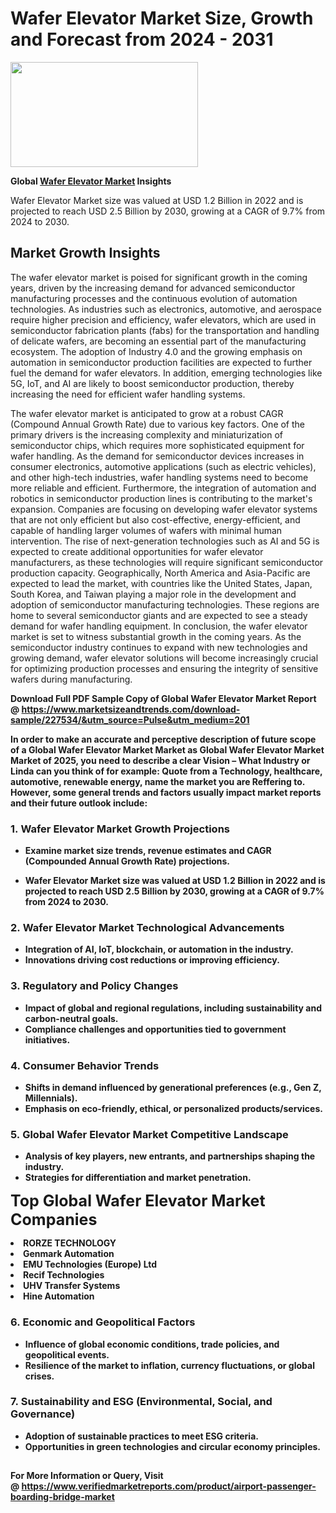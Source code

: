 <H1>Wafer Elevator Market Size, Growth and Forecast from 2024 - 2031</H1><img class="aligncenter size-medium wp-image-584254" src="https://thirdeyenews.in/wp-content/uploads/2024/09/Global-Market-Research-300x168.jpeg" alt="" width="300" height="168" /><p><strong>Global&nbsp;<a href="https://www.marketsizeandtrends.com/download-sample/227534/&amp;utm_source=Pulse&amp;utm_medium=201">Wafer Elevator Market</a> Insights</strong></p><p>Wafer Elevator Market size was valued at USD 1.2 Billion in 2022 and is projected to reach USD 2.5 Billion by 2030, growing at a CAGR of 9.7% from 2024 to 2030.</p><p><h2>Market Growth Insights</h2> <p>The wafer elevator market is poised for significant growth in the coming years, driven by the increasing demand for advanced semiconductor manufacturing processes and the continuous evolution of automation technologies. As industries such as electronics, automotive, and aerospace require higher precision and efficiency, wafer elevators, which are used in semiconductor fabrication plants (fabs) for the transportation and handling of delicate wafers, are becoming an essential part of the manufacturing ecosystem. The adoption of Industry 4.0 and the growing emphasis on automation in semiconductor production facilities are expected to further fuel the demand for wafer elevators. In addition, emerging technologies like 5G, IoT, and AI are likely to boost semiconductor production, thereby increasing the need for efficient wafer handling systems.</p> <p><strong></strong></p> <p>The wafer elevator market is anticipated to grow at a robust CAGR (Compound Annual Growth Rate) due to various key factors. One of the primary drivers is the increasing complexity and miniaturization of semiconductor chips, which requires more sophisticated equipment for wafer handling. As the demand for semiconductor devices increases in consumer electronics, automotive applications (such as electric vehicles), and other high-tech industries, wafer handling systems need to become more reliable and efficient. Furthermore, the integration of automation and robotics in semiconductor production lines is contributing to the market's expansion. Companies are focusing on developing wafer elevator systems that are not only efficient but also cost-effective, energy-efficient, and capable of handling larger volumes of wafers with minimal human intervention. The rise of next-generation technologies such as AI and 5G is expected to create additional opportunities for wafer elevator manufacturers, as these technologies will require significant semiconductor production capacity. Geographically, North America and Asia-Pacific are expected to lead the market, with countries like the United States, Japan, South Korea, and Taiwan playing a major role in the development and adoption of semiconductor manufacturing technologies. These regions are home to several semiconductor giants and are expected to see a steady demand for wafer handling equipment. In conclusion, the wafer elevator market is set to witness substantial growth in the coming years. As the semiconductor industry continues to expand with new technologies and growing demand, wafer elevator solutions will become increasingly crucial for optimizing production processes and ensuring the integrity of sensitive wafers during manufacturing. <p><strong></p><p><span class=""><strong>Download Full PDF Sample Copy of Global Wafer Elevator Market Report</strong> @ <a href="https://www.marketsizeandtrends.com/download-sample/227534/&amp;utm_source=Pulse&amp;utm_medium=201" target="_blank">https://www.marketsizeandtrends.com/download-sample/227534/&amp;utm_source=Pulse&amp;utm_medium=201</a></span></p><p>In order to make an accurate and perceptive description of future scope of a Global&nbsp;Wafer Elevator Market Market as Global&nbsp;Wafer Elevator Market Market of 2025, you need to describe a clear Vision &ndash; What Industry or Linda can you think of for example: Quote from a Technology, healthcare, automotive, renewable energy, name the market you are Reffering to. However, some general trends and factors usually impact market reports and their future outlook include:</p><h3>1.&nbsp;<strong>Wafer Elevator Market Growth Projections</strong></h3><ul><li>Examine market size trends, revenue estimates and CAGR (Compounded Annual Growth Rate) projections.</li><li><p>Wafer Elevator Market size was valued at USD 1.2 Billion in 2022 and is projected to reach USD 2.5 Billion by 2030, growing at a CAGR of 9.7% from 2024 to 2030.</p></li></ul><h3>2.&nbsp;<strong>Wafer Elevator Market Technological Advancements</strong></h3><ul><li>Integration of AI, IoT, blockchain, or automation in the industry.</li><li>Innovations driving cost reductions or improving efficiency.</li></ul><h3>3.&nbsp;<strong>Regulatory and Policy Changes</strong></h3><ul><li>Impact of global and regional regulations, including sustainability and carbon-neutral goals.</li><li>Compliance challenges and opportunities tied to government initiatives.</li></ul><h3>4.&nbsp;<strong>Consumer Behavior Trends</strong></h3><ul><li>Shifts in demand influenced by generational preferences (e.g., Gen Z, Millennials).</li><li>Emphasis on eco-friendly, ethical, or personalized products/services.</li></ul><h3>5.&nbsp;<strong>Global Wafer Elevator Market Competitive Landscape</strong></h3><ul><li>Analysis of key players, new entrants, and partnerships shaping the industry.</li><li>Strategies for differentiation and market penetration.</li></ul><p data-pm-slice="1 1 []"><span style="color: inherit; font-family: inherit; font-size: 25px;">Top Global Wafer Elevator Market Companies</span></p><div class="" data-test-id=""><p><li>RORZE TECHNOLOGY</li><li> Genmark Automation</li><li> EMU Technologies (Europe) Ltd</li><li> Recif Technologies</li><li> UHV Transfer Systems</li><li> Hine Automation</li></p></div><h3>6.&nbsp;<strong>Economic and Geopolitical Factors</strong></h3><ul><li>Influence of global economic conditions, trade policies, and geopolitical events.</li><li>Resilience of the market to inflation, currency fluctuations, or global crises.</li></ul><h3>7.&nbsp;<strong>Sustainability and ESG (Environmental, Social, and Governance)</strong></h3><ul><li>Adoption of sustainable practices to meet ESG criteria.</li><li>Opportunities in green technologies and circular economy principles.</li></ul><h2><strong style="font-size: 14px;">For More Information or Query, Visit @&nbsp;</strong><a style="background-color: #ffffff; font-size: 14px;" href="https://www.marketsizeandtrends.com/report/wafer-elevator-market/" target="_blank">https://www.verifiedmarketreports.com/product/airport-passenger-boarding-bridge-market</a></h2>
